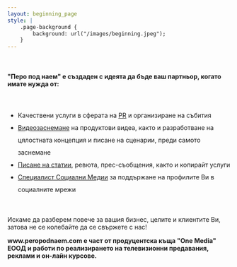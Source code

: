```yaml
---
layout: beginning_page
style: |
    .page-background {
        background: url("/images/beginning.jpeg");
    }
---
```

<br>
<h4>"Перо под наем" е създаден с идеята да бъде ваш партньор, когато имате нужда от:</h4>
<br>
<ul style="line-height:200%;">
<li>Качествени услуги в сферата на <a href="https://peropodnaem.com/услуги/пр-агенция-организиране-на-събития/">PR</a> и организиране на събития</li>
<li><a href="https://peropodnaem.com/услуги/видеозаснемане/">Видеозаснемане</a> на продуктови видеа, както и разработване на цялостната концепция и писане на сценарии, преди самото заснемане</li>
<li><a href="https://peropodnaem.com/услуги/писане-статии-сценарии/">Писане на статии</a>, ревюта, прес-съобщения, както и копирайт услуги</li>
<li><a href="https://peropodnaem.com/услуги/специалист-социални-медии/">Специалист Социални Медии</a> за поддържане на профилите Ви в социалните мрежи</li>
</ul>
<br>
<p>Искаме да разберем повече за вашия бизнес, целите и клиентите Ви, затова не се колебайте да се свържете с нас!</p>

<p><strong>www.peropodnaem.com e част от продуцентска къща "One Media" ЕООД и работи по реализирането на телевизионни предавания, реклами и он-лайн курсове.</strong></p>
<br>
